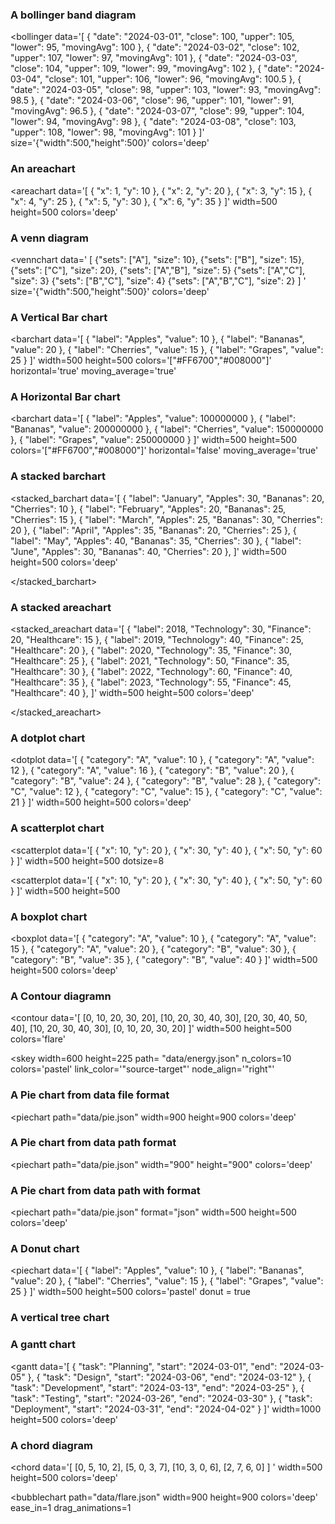 ### A bollinger band diagram 


<bollinger
data='[
  { "date": "2024-03-01", "close": 100, "upper": 105, "lower": 95, "movingAvg": 100 },
  { "date": "2024-03-02", "close": 102, "upper": 107, "lower": 97, "movingAvg": 101 },
  { "date": "2024-03-03", "close": 104, "upper": 109, "lower": 99, "movingAvg": 102 },
  { "date": "2024-03-04", "close": 101, "upper": 106, "lower": 96, "movingAvg": 100.5 },
  { "date": "2024-03-05", "close": 98, "upper": 103, "lower": 93, "movingAvg": 98.5 },
  { "date": "2024-03-06", "close": 96, "upper": 101, "lower": 91, "movingAvg": 96.5 },
  { "date": "2024-03-07", "close": 99, "upper": 104, "lower": 94, "movingAvg": 98 },
  { "date": "2024-03-08", "close": 103, "upper": 108, "lower": 98, "movingAvg": 101 }
]'
  size='{"width":500,"height":500}'
  colors='deep'
>
</bollinger>




### An areachart 


<areachart
data='[
  { "x": 1, "y": 10 }, 
  { "x": 2, "y": 20 },
  { "x": 3, "y": 15 },
  { "x": 4, "y": 25 },
  { "x": 5, "y": 30 },
  { "x": 6, "y": 35 }
  ]'
  width=500
  height=500
  colors='deep'
>
</areachart>



### A venn diagram 


<vennchart
data='
  [ 
  {"sets": ["A"], "size": 10}, 
    {"sets": ["B"], "size": 15},
    {"sets": ["C"], "size": 20},
    {"sets": ["A","B"], "size": 5}
    {"sets": ["A","C"], "size": 3}
    {"sets": ["B","C"], "size": 4}
    {"sets": ["A","B","C"], "size": 2}
  ]
'
  size='{"width":500,"height":500}'
  colors='deep'
>
</vennchart>




### A Vertical Bar chart



<barchart
  data='[
    { "label": "Apples", "value": 10 },
    { "label": "Bananas", "value": 20 },
    { "label": "Cherries", "value": 15 },
    { "label": "Grapes", "value": 25 }
  ]'
  width=500
  height=500
  colors='["#FF6700","#008000"]'
  horizontal='true'
  moving_average='true'
>
</barchart>




### A Horizontal Bar chart



<barchart
data='[
  { "label": "Apples", "value": 100000000 },
  { "label": "Bananas", "value": 200000000 },
  { "label": "Cherries", "value": 150000000 },
  { "label": "Grapes", "value": 250000000 }
]'
  width=500
  height=500
  colors='["#FF6700","#008000"]'
  horizontal='false'
  moving_average='true'
>
</barchart>




### A stacked barchart 


<stacked_barchart
data='[
  { "label": "January",  "Apples": 30, "Bananas": 20, "Cherries": 10 },
  { "label": "February", "Apples": 20, "Bananas": 25, "Cherries": 15 },
  { "label": "March",    "Apples": 25, "Bananas": 30, "Cherries": 20 },
  { "label": "April",    "Apples": 35, "Bananas": 20, "Cherries": 25 },
  { "label": "May",      "Apples": 40, "Bananas": 35, "Cherries": 30 },
  { "label": "June",     "Apples": 30, "Bananas": 40, "Cherries": 20 },
]'
  width=500
  height=500
  colors='deep'
>
</stacked_barchart>





### A stacked areachart 


<stacked_areachart
data='[
  { "label": 2018, "Technology": 30, "Finance": 20, "Healthcare": 15 },
  { "label": 2019, "Technology": 40, "Finance": 25, "Healthcare": 20 },
  { "label": 2020, "Technology": 35, "Finance": 30, "Healthcare": 25 },
  { "label": 2021, "Technology": 50, "Finance": 35, "Healthcare": 30 },
  { "label": 2022, "Technology": 60, "Finance": 40, "Healthcare": 35 },
  { "label": 2023, "Technology": 55, "Finance": 45, "Healthcare": 40 },
]'
  width=500
  height=500
  colors='deep'
>
</stacked_areachart>




### A dotplot chart 


<dotplot
data='[
    { "category": "A", "value": 10 },
    { "category": "A", "value": 12 },
    { "category": "A", "value": 16 },
    { "category": "B", "value": 20 },
    { "category": "B", "value": 24 },
    { "category": "B", "value": 28 },
    { "category": "C", "value": 12 },
    { "category": "C", "value": 15 },
    { "category": "C", "value": 21 }
]'
     width=500
  height=500
  colors='deep'
>
</dotplot>




### A scatterplot chart 


<scatterplot
data='[
     { "x": 10, "y": 20 },
  { "x": 30, "y": 40 },
  { "x": 50, "y": 60 }
]'
     width=500
  height=500
  dotsize=8
>
</scatterplot>

<scatterplot
data='[
     { "x": 10, "y": 20 },
  { "x": 30, "y": 40 },
  { "x": 50, "y": 60 }
]'
    width=500
  height=500
>
</scatterplot>



### A boxplot chart 


<boxplot
data='[
   { "category": "A", "value": 10 },
  { "category": "A", "value": 15 },
  { "category": "A", "value": 20 },
  { "category": "B", "value": 30 },
  { "category": "B", "value": 35 },
  { "category": "B", "value": 40 }
]'
     width=500
  height=500
  colors='deep'
>
</boxplot>



### A Contour diagramn


<contour
data='[
  [0, 10, 20, 30, 20],
  [10, 20, 30, 40, 30],
  [20, 30, 40, 50, 40],
  [10, 20, 30, 40, 30],
  [0, 10, 20, 30, 20]
]'
   width=500
  height=500
  colors='flare'
>
</contour>





<skey
 path= "data/std_focus.json"
    link_color='"target"'
    colors='cc.glasbey'
    width=1000
  height=500>
</skey>



<skey
  width=600
  height=225
  path= "data/energy.json"
  n_colors=10
  colors='pastel'
  link_color='"source-target"'
  node_align='"right"'
>
</skey>



### A Pie chart from data file format


<piechart
  path="data/pie.json"
  width=900
  height=900
  colors='deep'
>
</piechart>



### A Pie chart from data path format


<piechart
  path="data/pie.json"
  width="900"
  height="900"
  colors='deep'
>
</piechart>



### A Pie chart from data path with format


<piechart
  path="data/pie.json"
  format="json"
  width=500
  height=500
  colors='deep'
>
</piechart>






### A Donut chart


<piechart
data='[
  { "label": "Apples", "value": 10 },
  { "label": "Bananas", "value": 20 },
  { "label": "Cherries", "value": 15 },
  { "label": "Grapes", "value": 25 }
]'
  width=500
  height=500
  colors='pastel'
  donut = true
>
</piechart>



### A vertical tree chart

<tree
    data='{
    "name": "root",
    "children": [
            { "name": "A", "value": 10 },
            { "name": "B", "value": 20 },
            { "name": "C", "children": [
                { "name": "C1", "value": 10 },
                { "name": "C2", "value": 5 },
                { "name": "C3", "value": 15 }
            ]},
            { "name": "D", "value": 40 }
        ]
    }
    '
    width=1000
  height=500
    colors='deep'
    vertical=True>
</tree>





### A gantt chart


<gantt
  data='[
    { "task": "Planning", "start": "2024-03-01", "end": "2024-03-05" },
    { "task": "Design", "start": "2024-03-06", "end": "2024-03-12" },
    { "task": "Development", "start": "2024-03-13", "end": "2024-03-25" },
    { "task": "Testing", "start": "2024-03-26", "end": "2024-03-30" },
    { "task": "Deployment", "start": "2024-03-31", "end": "2024-04-02" }
  ]'
  width=1000
  height=500
  colors='deep'
>
</gantt>



### A chord diagram 


<chord
data='[
  [0, 5, 10, 2],
  [5, 0, 3, 7],
  [10, 3, 0, 6],
  [2, 7, 6, 0]
]
'
  width=500
  height=500
  colors='deep'
>
</chord>




<bubblechart
  path="data/flare.json"
  width=900
  height=900
  colors='deep'
  ease_in=1
  drag_animations=1
>
</bubblechart>
